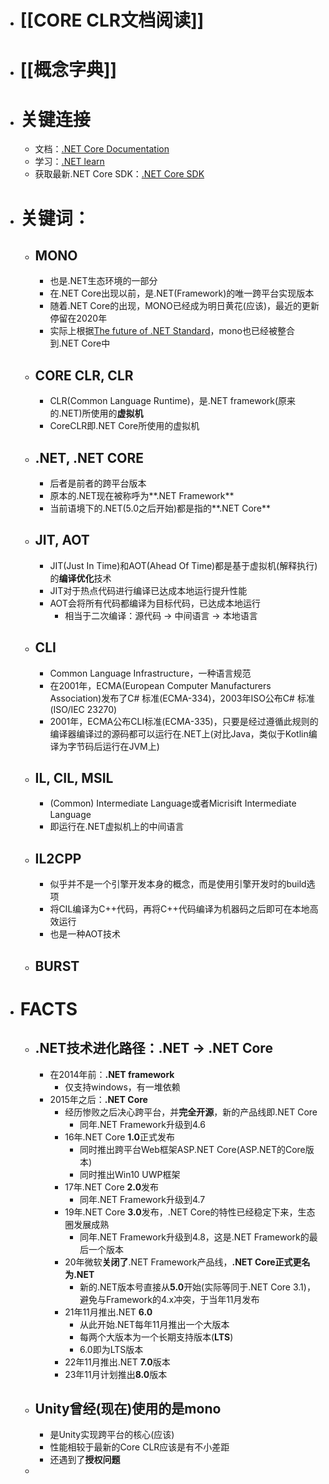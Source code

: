 - # [[CORE CLR文档阅读]]
- # [[概念字典]]
- # 关键连接
	- 文档：[.NET Core Documentation](https://docs.microsoft.com/en-us/dotnet/articles/welcome)
	- 学习：[.NET learn](https://learn.microsoft.com/zh-cn/dotnet/)
	- 获取最新.NET Core SDK：[.NET Core SDK](https://www.microsoft.com/net/core)
- # 关键词：
	- ## MONO
		- 也是.NET生态环境的一部分
		- 在.NET Core出现以前，是.NET(Framework)的唯一跨平台实现版本
		- 随着.NET Core的出现，MONO已经成为明日黄花(应该)，最近的更新停留在2020年
		- 实际上根据[The future of .NET Standard](https://devblogs.microsoft.com/dotnet/the-future-of-net-standard/)，mono也已经被整合到.NET Core中
	- ## CORE CLR, CLR
		- CLR(Common Language Runtime)，是.NET framework(原来的.NET)所使用的**虚拟机**
		- CoreCLR即.NET Core所使用的虚拟机
	- ## .NET, .NET CORE
		- 后者是前者的跨平台版本
		- 原本的.NET现在被称呼为**.NET Framework**
		- 当前语境下的.NET(5.0之后开始)都是指的**.NET Core**
	- ## JIT, AOT
		- JIT(Just In Time)和AOT(Ahead Of Time)都是基于虚拟机(解释执行)的**编译优化**技术
		- JIT对于热点代码进行编译已达成本地运行提升性能
		- AOT会将所有代码都编译为目标代码，已达成本地运行
			- 相当于二次编译：源代码 -> 中间语言 -> 本地语言
	- ## CLI
		- Common Language Infrastructure，一种语言规范
		- 在2001年，ECMA(European Computer Manufacturers Association)发布了C# 标准(ECMA-334)，2003年ISO公布C# 标准(ISO/IEC 23270)
		- 2001年，ECMA公布CLI标准(ECMA-335)，只要是经过遵循此规则的编译器编译过的源码都可以运行在.NET上(对比Java，类似于Kotlin编译为字节码后运行在JVM上)
	- ## IL, CIL, MSIL
		- (Common) Intermediate Language或者Micrisift Intermediate Language
		- 即运行在.NET虚拟机上的中间语言
	- ## IL2CPP
		- 似乎并不是一个引擎开发本身的概念，而是使用引擎开发时的build选项
		- 将CIL编译为C++代码，再将C++代码编译为机器码之后即可在本地高效运行
		- 也是一种AOT技术
	- ## BURST
- # FACTS
	- ## .NET技术进化路径：.NET -> .NET Core
		- 在2014年前：**.NET framework**
			- 仅支持windows，有一堆依赖
		- 2015年之后：**.NET Core**
			- 经历惨败之后决心跨平台，并**完全开源**，新的产品线即.NET  Core
				- 同年.NET Framework升级到4.6
			- 16年.NET Core **1.0**正式发布
				- 同时推出跨平台Web框架ASP.NET Core(ASP.NET的Core版本)
				- 同时推出Win10 UWP框架
			- 17年.NET Core **2.0**发布
				- 同年.NET Framework升级到4.7
			- 19年.NET Core **3.0**发布，.NET Core的特性已经稳定下来，生态圈发展成熟
				- 同年.NET Framework升级到4.8，这是.NET Framework的最后一个版本
			- 20年微软**关闭了**.NET Framework产品线，**.NET Core正式更名为.NET**
				- 新的.NET版本号直接从**5.0**开始(实际等同于.NET Core 3.1)，避免与Framework的4.x冲突，于当年11月发布
			- 21年11月推出.NET **6.0**
				- 从此开始.NET每年11月推出一个大版本
				- 每两个大版本为一个长期支持版本(**LTS**)
				- 6.0即为LTS版本
			- 22年11月推出.NET **7.0**版本
			- 23年11月计划推出**8.0**版本
	- ## Unity曾经(现在)使用的是**mono**
		- 是Unity实现跨平台的核心(应该)
		- 性能相较于最新的Core CLR应该是有不小差距
		- 还遇到了**授权问题**
	-